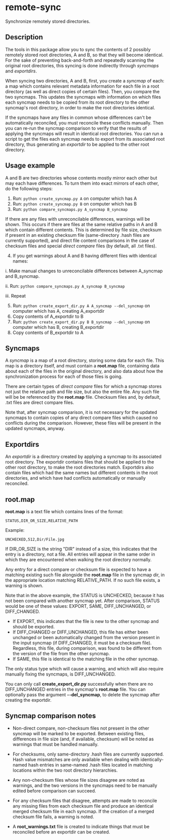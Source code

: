 # remote-sync
Synchronize remotely stored directories.

## Description

The tools in this package allow you to sync the contents of 2 possibly remotely stored root directories, A and B, so that they will become identical. For the sake of preventing back-and-forth and repeatedly scanning the original root directories, this syncing is done indirectly through *syncmaps* and *exportdirs*.

When syncing two directories, A and B, first, you create a *syncmap* of each: a map which contains relevant metadata information for each file in a root directory (as well as direct copies of certain files). Then, you compare the two syncmaps. This updates the syncmaps with information on which files each syncmap needs to be copied from its root directory to the other syncmap's root directory, in order to make the root directories identical.

If the syncmaps have any files in common whose differences can't be automatically reconciled, you must reconcile these conflicts manually. Then you can re-run the syncmap comparison to verify that the results of applying the syncmaps will result in identical root directories. You can run a script to get the files each syncmap needs to export from its associated root directory, thus generating an *exportdir* to be applied to the other root directory.

## Usage example

A and B are two directories whose contents mostly mirror each other but may each have differences. To turn them into exact mirrors of each other, do the following steps:

1. Run: `python create_syncmap.py A` on computer which has A
2. Run: `python create_syncmap.py B` on computer which has B
3. Run: `python compare_syncmaps.py A_syncmap B_syncmap`

 If there are any files with unreconcilable differences, warnings will be shown. This occurs if there are files at the same relative paths in A and B which contain different contents. This is determined by file size, checksum if present in an existing checksum file (same-directory .hash files are currently supported), and direct file content comparisons in the case of checksum files and special *direct compare* files (by default, all .txt files).

4. If you get warnings about A and B having different files with identical names:

 i. Make manual changes to unreconcilable differences between A\_syncmap and B\_syncmap.

 ii. Run: `python compare_syncmaps.py A_syncmap B_syncmap`

 iii. Repeat

5. Run: `python create_export_dir.py A A_syncmap --del_syncmap` on computer which has A, creating A\_exportdir
6. Copy contents of A\_exportdir to B
7. Run: `python create_export_dir.py B B_syncmap --del_syncmap` on computer which has B, creating B\_exportdir
8. Copy contents of B\_exportdir to A

## Syncmaps

A *syncmap* is a map of a root directory, storing some data for each file. This map is a directory itself, and must contain a **root.map** file, containing data about each of the files in the original directory, and also data about how the synchronization process for each of those files is going.

There are certain types of *direct compare* files for which a syncmap stores not just the relative path and file size, but also the entire file. Any such file will be be referenced by the **root.map** file. Checksum files and, by default, .txt files are direct compare files.

Note that, after syncmap comparison, it is not necessary for the updated syncmaps to contain copies of any direct compare files which caused no conflicts during the comparison. However, these files will be present in the updated syncmaps, anyway.

## Exportdirs

An *exportdir* is a directory created by applying a syncmap to its associated root directory. The exportdir contains files that should be applied to the other root directory, to make the root directories match. Exportdirs also contain files which had the same names but different contents in the root directories, and which have had conflicts automatically or manually reconciled.

## root.map

**root.map** is a text file which contains lines of the format:

`STATUS,DIR_OR_SIZE,RELATIVE_PATH`

Example:

`UNCHECKED,512,Dir/File.jpg`

If DIR\_OR\_SIZE is the string "DIR" instead of a size, this indicates that the entry is a directory, not a file. All entries will appear in the same order in which they are encountered when walking the root directory normally.

Any entry for a direct compare or checksum file is expected to have a matching existing such file alongside the **root.map** file in the syncmap dir, in the appropriate location matching RELATIVE\_PATH. If no such file exists, a warning is shown.

Note that in the above example, the STATUS is UNCHECKED, because it has not been compared with another syncmap yet. After comparison, STATUS would be one of these values: EXPORT, SAME, DIFF\_UNCHANGED, or DIFF\_CHANGED.

* If EXPORT, this indicates that the file is new to the other syncmap and should be exported.
* If DIFF\_CHANGED or DIFF\_UNCHANGED, this file has either been unchanged or been automatically changed from the version present in the input syncmap (if DIFF\_CHANGED, it must be a checksum file). Regardless, this file, during comparison, was found to be different from the version of the file from the other syncmap.
* If SAME, this file is identical to the matching file in the other syncmap.

The only status type which will cause a warning, and which will also require manually fixing the syncmaps, is DIFF\_UNCHANGED.

You can only call **create\_export\_dir.py** successfully when there are no DIFF\_UNCHANGED entries in the syncmap's **root.map** file. You can optionally pass the argument **--del\_syncmap**, to delete the syncmap after creating the exportdir.

## Syncmap comparison notes

* Non-direct compare, non-checksum files not present in the other syncmap will be marked to be exported. Between existing files, differences in file size (and, if available, checksum) will be noted as warnings that must be handled manually.

* For checksums, only same-directory .hash files are currently supported. Hash value mismatches are only available when dealing with identically-named hash entries in same-named .hash files located in matching locations within the two root directory hierarchies.

* Any non-checksum files whose file sizes disagree are noted as warnings, and the two versions in the syncmaps need to be manually edited before comparison can succeed.

* For any checksum files that disagree, attempts are made to reconcile any missing files from each checksum file and produce an identical merged checksum file in each syncmap. If the creation of a merged checksum file fails, a warning is noted.

* A **root_warnings.txt** file is created to indicate things that must be reconciled before an exportdir can be created.
